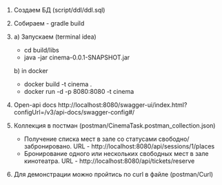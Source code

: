 1. Создаем БД (script/ddl/ddl.sql)
2. Собираем - gradle build
3. a) Запускаем  (terminal idea)
   - cd build/libs
   - java -jar cinema-0.0.1-SNAPSHOT.jar

   b) in docker
   - docker build -t cinema .
   - docker run -d -p 8080:8080 -t cinema

4. Open-api docs http://localhost:8080/swagger-ui/index.html?configUrl=/v3/api-docs/swagger-config#/
5. Коллекция в постман (postman/CinemaTask.postman_collection.json)
   - Получение списка мест в зале со статусами свободно/забронировано.
     URL - http://localhost:8080/api/sessions/1/places
   - Бронирование одного или нескольких свободных мест в зале кинотеатра.
     URL - http://localhost:8080/api/tickets/reserve
6. Для демонстрации можно пройтись по curl в файле (postman/Curl)


